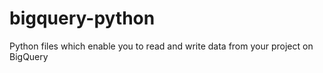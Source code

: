 # bigquery-python
Python files which enable you to read and write data from your project on BigQuery

